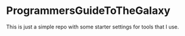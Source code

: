 # ProgrammersGuideToTheGalaxy

This is just a simple repo with some starter settings for tools that I use.
